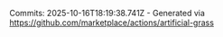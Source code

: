 Commits: 2025-10-16T18:19:38.741Z - Generated via https://github.com/marketplace/actions/artificial-grass
<br>
